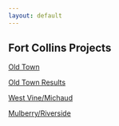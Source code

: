 ```yaml
---
layout: default
---
```

## Fort Collins Projects

[Old Town](old-town-map)

[Old Town Results](old-town-results)

[West Vine/Michaud](west-vine-michaud-map)

[Mulberry/Riverside](mulberry-riverside)
